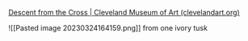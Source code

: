 [Descent from the Cross | Cleveland Museum of Art (clevelandart.org)](https://www.clevelandart.org/art/1967.134#)

![[Pasted image 20230324164159.png]]
from one ivory tusk